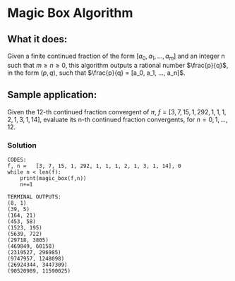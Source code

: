 # Magic Box Algorithm

## What it does:
Given a finite continued fraction of the form $[a_0, a_1, ..., a_m]$ and an integer n such that $m\geq n\geq 0$, this algorithm outputs a rational number $\frac{p}{q}$, in the form $(p,q)$, such that $\frac{p}{q} = [a_0, a_1, ..., a_n]$. 

## Sample application: 
Given the 12-th continued fraction convergent of $\pi$, $f=[3, 7, 15, 1, 292, 1, 1, 1, 2, 1, 3, 1, 14]$, evaluate its n-th continued fraction convergents, for $n=0,1,\dots, 12$.

### Solution
```
CODES:
f, n =   [3, 7, 15, 1, 292, 1, 1, 1, 2, 1, 3, 1, 14], 0
while n < len(f):    
    print(magic_box(f,n))
    n+=1

TERMINAL OUTPUTS:
(8, 1)
(39, 5)
(164, 21)
(453, 58)
(1523, 195)
(5639, 722)
(29718, 3805)
(469849, 60158)
(2319527, 296985)
(9747957, 1248098)
(26924344, 3447309)
(90520989, 11590025)
